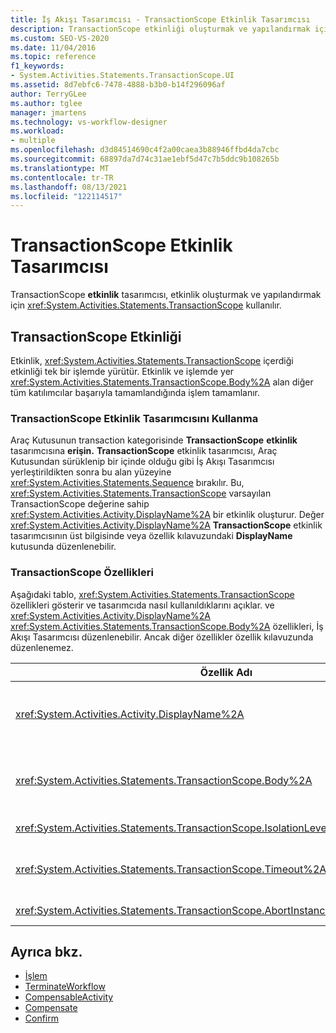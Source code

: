 ```yaml
---
title: İş Akışı Tasarımcısı - TransactionScope Etkinlik Tasarımcısı
description: TransactionScope etkinliği oluşturmak ve yapılandırmak için TransactionScope etkinlik tasarımcısını kullanmayı öğrenin.
ms.custom: SEO-VS-2020
ms.date: 11/04/2016
ms.topic: reference
f1_keywords:
- System.Activities.Statements.TransactionScope.UI
ms.assetid: 8d7ebfc6-7478-4888-b3b0-b14f296096af
author: TerryGLee
ms.author: tglee
manager: jmartens
ms.technology: vs-workflow-designer
ms.workload:
- multiple
ms.openlocfilehash: d3d84514690c4f2a00caea3b88946ffbd4da7cbc
ms.sourcegitcommit: 68897da7d74c31ae1ebf5d47c7b5ddc9b108265b
ms.translationtype: MT
ms.contentlocale: tr-TR
ms.lasthandoff: 08/13/2021
ms.locfileid: "122114517"
---
```

# <a name="transactionscope-activity-designer"></a>TransactionScope Etkinlik Tasarımcısı

TransactionScope **etkinlik** tasarımcısı, etkinlik oluşturmak ve yapılandırmak için <xref:System.Activities.Statements.TransactionScope> kullanılır.

## <a name="the-transactionscope-activity"></a>TransactionScope Etkinliği

Etkinlik, <xref:System.Activities.Statements.TransactionScope> içerdiği etkinliği tek bir işlemde yürütür. Etkinlik ve işlemde yer <xref:System.Activities.Statements.TransactionScope.Body%2A> alan diğer tüm katılımcılar başarıyla tamamlandığında işlem tamamlanır.

### <a name="using-the-transactionscope-activity-designer"></a>TransactionScope Etkinlik Tasarımcısını Kullanma

Araç Kutusunun transaction kategorisinde **TransactionScope** **etkinlik** tasarımcısına **erişin.** **TransactionScope** etkinlik tasarımcısı, Araç Kutusundan sürüklenip bir içinde olduğu gibi İş Akışı Tasarımcısı yerleştirildikten sonra bu alan yüzeyine  <xref:System.Activities.Statements.Sequence> bırakılır. Bu, <xref:System.Activities.Statements.TransactionScope> varsayılan TransactionScope değerine sahip <xref:System.Activities.Activity.DisplayName%2A> bir etkinlik oluşturur. Değer <xref:System.Activities.Activity.DisplayName%2A> **TransactionScope** etkinlik tasarımcısının üst bilgisinde veya özellik kılavuzundaki **DisplayName** kutusunda düzenlenebilir.

### <a name="the-transactionscope-properties"></a>TransactionScope Özellikleri

Aşağıdaki tablo, <xref:System.Activities.Statements.TransactionScope> özellikleri gösterir ve tasarımcıda nasıl kullanıldıklarını açıklar. ve <xref:System.Activities.Activity.DisplayName%2A> <xref:System.Activities.Statements.TransactionScope.Body%2A> özellikleri, İş Akışı Tasarımcısı düzenlenebilir. Ancak diğer özellikler özellik kılavuzunda düzenlenemez.

|Özellik Adı|Gerekli|Kullanım|
|-|--------------|-|
|<xref:System.Activities.Activity.DisplayName%2A>|Yanlış|Etkinliğin isteğe bağlı kolay <xref:System.Activities.Statements.TransactionScope> adı. Varsayılan değer TransactionScope'tur. Değer <xref:System.Activities.Activity.DisplayName%2A> kesinlikle gerekli değildir ancak bir değer kullanmak en iyi uygulamadır.|
|<xref:System.Activities.Statements.TransactionScope.Body%2A>|Doğru|Tek bir işlemde yürütülecek etkinliği belirtir. Etkinliği eklemek <xref:System.Activities.Statements.TransactionScope.Body%2A> için Araç Kutusundan  **TransactionScope**  etkinlik tasarımcısında "Etkinliği buraya bırak" ipucu metniyle Gövde kutusuna bir etkinlik bırakın.|
|<xref:System.Activities.Statements.TransactionScope.IsolationLevel%2A>|Doğru|Bunun için <xref:System.Transactions.IsolationLevel> <xref:System.Activities.Statements.TransactionScope> belirtir.|
|<xref:System.Activities.Statements.TransactionScope.Timeout%2A>|Yanlış|İşlemin tamamlanması gereken zaman aralığını (saat:dakika:saniye olarak gösteren 00:00:00 olarak biçimlendirildi) belirtir. Varsayılan değer 1 dakikadır (00:01:00).|
|<xref:System.Activities.Statements.TransactionScope.AbortInstanceOnTransactionFailure*>|Doğru|İşlem durdurulsa iş akışının durdurulacak olup olmadığını belirten değeri belirtir.|

## <a name="see-also"></a>Ayrıca bkz.

- [İşlem](../workflow-designer/transaction-activity-designers.md)
- [TerminateWorkflow](../workflow-designer/terminateworkflow-activity-designer.md)
- [CompensableActivity](../workflow-designer/compensableactivity-activity-designer.md)
- [Compensate](../workflow-designer/compensate-activity-designer.md)
- [Confirm](../workflow-designer/confirm-activity-designer.md)
